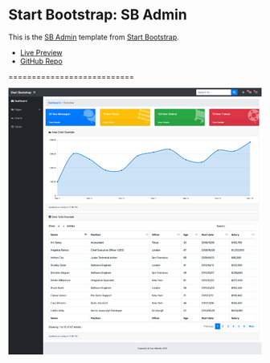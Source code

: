 # Start Bootstrap: SB Admin

This is the [SB Admin](https://startbootstrap.com/templates/sb-admin/) template from [Start Bootstrap](https://startbootstrap.com/).

* [Live Preview](https://startbootstrap.com/previews/sb-admin/)
* [GitHub Repo](https://github.com/BlackrockDigital/startbootstrap-sb-admin)

===========================

![SB Admin Preview](img/preview.png)
